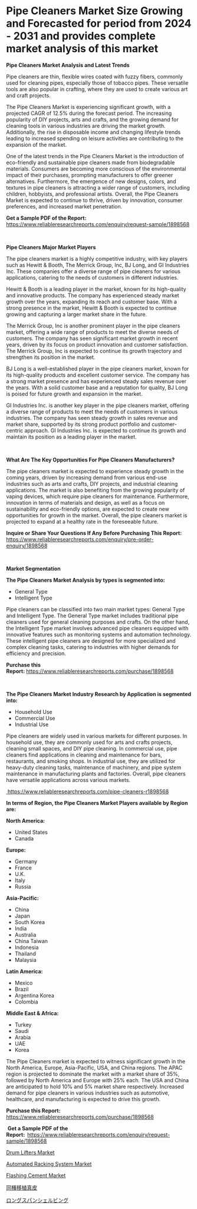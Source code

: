 <p><h1>Pipe Cleaners Market Size Growing and Forecasted for period from 2024 - 2031 and provides complete market analysis of this market</h1></p><p><strong>Pipe Cleaners Market Analysis and Latest Trends</strong></p>
<p><p>Pipe cleaners are thin, flexible wires coated with fuzzy fibers, commonly used for cleaning pipes, especially those of tobacco pipes. These versatile tools are also popular in crafting, where they are used to create various art and craft projects.</p><p>The Pipe Cleaners Market is experiencing significant growth, with a projected CAGR of 12.5% during the forecast period. The increasing popularity of DIY projects, arts and crafts, and the growing demand for cleaning tools in various industries are driving the market growth. Additionally, the rise in disposable income and changing lifestyle trends leading to increased spending on leisure activities are contributing to the expansion of the market.</p><p>One of the latest trends in the Pipe Cleaners Market is the introduction of eco-friendly and sustainable pipe cleaners made from biodegradable materials. Consumers are becoming more conscious of the environmental impact of their purchases, prompting manufacturers to offer greener alternatives. Furthermore, the emergence of new designs, colors, and textures in pipe cleaners is attracting a wider range of customers, including children, hobbyists, and professional artists. Overall, the Pipe Cleaners Market is expected to continue to thrive, driven by innovation, consumer preferences, and increased market penetration.</p></p>
<p><strong>Get a Sample PDF of the Report:&nbsp;</strong> <a href="https://www.reliableresearchreports.com/enquiry/request-sample/1898568">https://www.reliableresearchreports.com/enquiry/request-sample/1898568</a></p>
<p>&nbsp;</p>
<p><strong>Pipe Cleaners Major Market Players</strong></p>
<p><p>The pipe cleaners market is a highly competitive industry, with key players such as Hewitt & Booth, The Merrick Group, Inc, BJ Long, and GI Industries Inc. These companies offer a diverse range of pipe cleaners for various applications, catering to the needs of customers in different industries.</p><p>Hewitt & Booth is a leading player in the market, known for its high-quality and innovative products. The company has experienced steady market growth over the years, expanding its reach and customer base. With a strong presence in the market, Hewitt & Booth is expected to continue growing and capturing a larger market share in the future.</p><p>The Merrick Group, Inc is another prominent player in the pipe cleaners market, offering a wide range of products to meet the diverse needs of customers. The company has seen significant market growth in recent years, driven by its focus on product innovation and customer satisfaction. The Merrick Group, Inc is expected to continue its growth trajectory and strengthen its position in the market.</p><p>BJ Long is a well-established player in the pipe cleaners market, known for its high-quality products and excellent customer service. The company has a strong market presence and has experienced steady sales revenue over the years. With a solid customer base and a reputation for quality, BJ Long is poised for future growth and expansion in the market.</p><p>GI Industries Inc. is another key player in the pipe cleaners market, offering a diverse range of products to meet the needs of customers in various industries. The company has seen steady growth in sales revenue and market share, supported by its strong product portfolio and customer-centric approach. GI Industries Inc. is expected to continue its growth and maintain its position as a leading player in the market.</p></p>
<p>&nbsp;</p>
<p><strong>What Are The Key Opportunities For Pipe Cleaners Manufacturers?</strong></p>
<p><p>The pipe cleaners market is expected to experience steady growth in the coming years, driven by increasing demand from various end-use industries such as arts and crafts, DIY projects, and industrial cleaning applications. The market is also benefiting from the growing popularity of vaping devices, which require pipe cleaners for maintenance. Furthermore, innovation in terms of materials and design, as well as a focus on sustainability and eco-friendly options, are expected to create new opportunities for growth in the market. Overall, the pipe cleaners market is projected to expand at a healthy rate in the foreseeable future.</p></p>
<p><strong>Inquire or Share Your Questions If Any Before Purchasing This Report:</strong> <a href="https://www.reliableresearchreports.com/enquiry/pre-order-enquiry/1898568">https://www.reliableresearchreports.com/enquiry/pre-order-enquiry/1898568</a></p>
<p>&nbsp;</p>
<p><strong>Market Segmentation</strong></p>
<p><strong>The Pipe Cleaners Market Analysis by types is segmented into:</strong></p>
<p><ul><li>General Type</li><li>Intelligent Type</li></ul></p>
<p><p>Pipe cleaners can be classified into two main market types: General Type and Intelligent Type. The General Type market includes traditional pipe cleaners used for general cleaning purposes and crafts. On the other hand, the Intelligent Type market involves advanced pipe cleaners equipped with innovative features such as monitoring systems and automation technology. These intelligent pipe cleaners are designed for more specialized and complex cleaning tasks, catering to industries with higher demands for efficiency and precision.</p></p>
<p><strong>Purchase this Report:&nbsp;</strong><a href="https://www.reliableresearchreports.com/purchase/1898568">https://www.reliableresearchreports.com/purchase/1898568</a></p>
<p>&nbsp;</p>
<p><strong>The Pipe Cleaners Market Industry Research by Application is segmented into:</strong></p>
<p><ul><li>Household Use</li><li>Commercial Use</li><li>Industrial Use</li></ul></p>
<p><p>Pipe cleaners are widely used in various markets for different purposes. In household use, they are commonly used for arts and crafts projects, cleaning small spaces, and DIY pipe cleaning. In commercial use, pipe cleaners find applications in cleaning and maintenance for bars, restaurants, and smoking shops. In industrial use, they are utilized for heavy-duty cleaning tasks, maintenance of machinery, and pipe system maintenance in manufacturing plants and factories. Overall, pipe cleaners have versatile applications across various markets.</p></p>
<p><a href="https://www.reliableresearchreports.com/pipe-cleaners-r1898568">&nbsp;https://www.reliableresearchreports.com/pipe-cleaners-r1898568</a></p>
<p><strong>In terms of Region, the Pipe Cleaners Market Players available by Region are:</strong></p>
<p>
    <p> <strong> North America: </strong>
        <ul>
            <li>United States</li>
            <li>Canada</li>
        </ul>
        </p> 
    <p> <strong> Europe: </strong>
        <ul>
            <li>Germany</li>
            <li>France</li>
            <li>U.K.</li>
            <li>Italy</li>
            <li>Russia</li>
        </ul>
        </p> 
    <p> <strong> Asia-Pacific: </strong>
        <ul>
            <li>China</li>
            <li>Japan</li>
            <li>South Korea</li>
            <li>India</li>
            <li>Australia</li>
            <li>China Taiwan</li>
            <li>Indonesia</li>
            <li>Thailand</li>
            <li>Malaysia</li>
        </ul>
        </p> 
    <p> <strong> Latin America: </strong>
        <ul>
            <li>Mexico</li>
            <li>Brazil</li>
            <li>Argentina Korea</li>
            <li>Colombia</li>
        </ul>
        </p> 
    <p> <strong> Middle East & Africa: </strong>
        <ul>
            <li>Turkey</li>
            <li>Saudi</li>
            <li>Arabia</li>
            <li>UAE</li>
            <li>Korea</li>
        </ul>
    </p>
    </p>
<p><p>The Pipe Cleaners market is expected to witness significant growth in the North America, Europe, Asia-Pacific, USA, and China regions. The APAC region is projected to dominate the market with a market share of 35%, followed by North America and Europe with 25% each. The USA and China are anticipated to hold 10% and 5% market share respectively. Increased demand for pipe cleaners in various industries such as automotive, healthcare, and manufacturing is expected to drive this growth.</p></p>
<p><strong>Purchase this Report: </strong><a href="https://www.reliableresearchreports.com/purchase/1898568">https://www.reliableresearchreports.com/purchase/1898568</a></p>
<p>&nbsp;<strong>Get a Sample PDF of the Report:&nbsp;&nbsp;</strong><a href="https://www.reliableresearchreports.com/enquiry/request-sample/1898568">https://www.reliableresearchreports.com/enquiry/request-sample/1898568</a></p>
<p><strong></strong></p>
<p><p><a href="https://github.com/BryceTownsendr/Market-Research-Report-List-4/blob/main/drum-lifters-market.md">Drum Lifters Market</a></p><p><a href="https://github.com/mahnoor2003/Market-Research-Report-List-4/blob/main/automated-racking-system-market.md">Automated Racking System Market</a></p><p><a href="https://issuu.com/reportprime-2/docs/flashing-cement-market-size-2030.pptx">Flashing Cement Market</a></p><p><a href="https://github.com/gfggqjbfys368009/Market-Research-Report-List-1/blob/main/910953238736.md">同種移植真皮</a></p><p><a href="https://github.com/vlcostes/Market-Research-Report-List-1/blob/main/859553038737.md">ロングスパンシェルビング</a></p></p>
